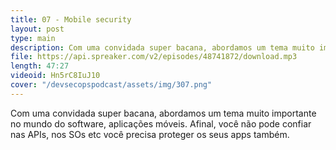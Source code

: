 ```yaml
---
title: 07 - Mobile security
layout: post
type: main
description: Com uma convidada super bacana, abordamos um tema muito importante no mundo do software, aplicações móveis. Afinal, você não pode confiar nas APIs, nos SOs etc você precisa proteger os seus apps também.
file: https://api.spreaker.com/v2/episodes/48741872/download.mp3
length: 47:27
videoid: Hn5rC8IuJ10
cover: "/devsecopspodcast/assets/img/307.png"
---
```


Com uma convidada super bacana, abordamos um tema muito importante no mundo do software, aplicações móveis. Afinal, você não pode confiar nas APIs, nos SOs etc você precisa proteger os seus apps também.
